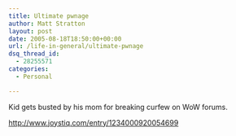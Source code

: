```yaml
---
title: Ultimate pwnage
author: Matt Stratton
layout: post
date: 2005-08-18T18:50:00+00:00
url: /life-in-general/ultimate-pwnage
dsq_thread_id:
  - 28255571
categories:
  - Personal

---
```

Kid gets busted by his mom for breaking curfew on WoW forums.

<u><http://www.joystiq.com/entry/1234000920054699></u>
